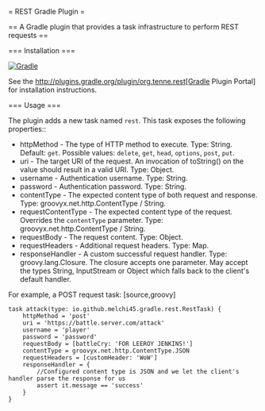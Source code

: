 = REST Gradle Plugin =

== A Gradle plugin that provides a task infrastructure to perform REST requests ==

=== Installation ===

[![Gradle](https://github.com/melchi45/rest-gradle-plugin/actions/workflows/gradle-publish.yml/badge.svg)](https://github.com/melchi45/rest-gradle-plugin/actions/workflows/gradle-publish.yml)

See the http://plugins.gradle.org/plugin/org.tenne.rest[Gradle Plugin Portal] for installation instructions.

=== Usage ===

The plugin adds a new task named `rest`. This task exposes the following properties::
* httpMethod - The type of HTTP method to execute. Type: String. Default: `get`. Possible values: `delete`, `get`, `head`, `options`, `post`, `put`.
* uri - The target URI of the request. An invocation of toString() on the value should result in a valid URI. Type: Object.
* username - Authentication username. Type: String.
* password - Authentication password. Type: String.
* contentType - The expected content type of both request and response. Type: groovyx.net.http.ContentType / String.
* requestContentType - The expected content type of the request. Overrides the `contentType` parameter. Type: groovyx.net.http.ContentType / String.
* requestBody - The request content. Type: Object.
* requestHeaders - Additional request headers. Type: Map.
* responseHandler - A custom successful request handler. Type: groovy.lang.Closure. The closure accepts one parameter. May accept the types String, InputStream or Object which falls back to the client's default handler.

For example, a POST request task:
[source,groovy]
```shell
task attack(type: io.github.melchi45.gradle.rest.RestTask) {
    httpMethod = 'post'
    uri = 'https://battle.server.com/attack'
    username = 'player'
    password = 'password'
    requestBody = [battleCry: 'FOR LEEROY JENKINS!']
    contentType = groovyx.net.http.ContentType.JSON
    requestHeaders = [customHeader: 'WoW']
    responseHandler = {
        //Configured content type is JSON and we let the client's handler parse the response for us
        assert it.message == 'success'
    }
}
```
